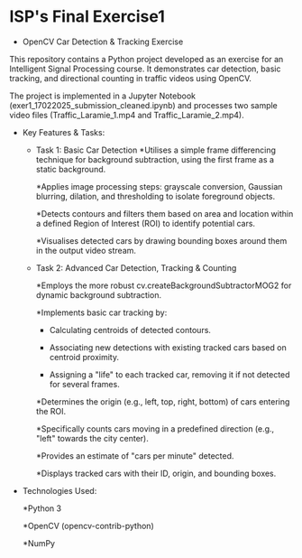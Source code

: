 # ISP's Final Exercise1
- OpenCV Car Detection & Tracking Exercise

This repository contains a Python project developed as an exercise for an Intelligent Signal Processing course. It demonstrates car detection, basic tracking, and directional
counting in traffic videos using OpenCV.

The project is implemented in a Jupyter Notebook (exer1_17022025_submission_cleaned.ipynb) and processes two sample video files (Traffic_Laramie_1.mp4 and Traffic_Laramie_2.mp4).

- Key Features & Tasks:
  
  - Task 1: Basic Car Detection
    *Utilises a simple frame differencing technique for background subtraction, using the first frame as a static background.
    
    *Applies image processing steps: grayscale conversion, Gaussian blurring, dilation, and thresholding to isolate foreground objects.
    
    *Detects contours and filters them based on area and location within a defined Region of Interest (ROI) to identify potential cars.
    
    *Visualises detected cars by drawing bounding boxes around them in the output video stream.

  - Task 2: Advanced Car Detection, Tracking & Counting

    *Employs the more robust cv.createBackgroundSubtractorMOG2 for dynamic background subtraction.

    *Implements basic car tracking by:

      + Calculating centroids of detected contours.

      + Associating new detections with existing tracked cars based on centroid proximity.

      + Assigning a "life" to each tracked car, removing it if not detected for several frames.

    *Determines the origin (e.g., left, top, right, bottom) of cars entering the ROI.

    *Specifically counts cars moving in a predefined direction (e.g., "left" towards the city center).

    *Provides an estimate of "cars per minute" detected.

    *Displays tracked cars with their ID, origin, and bounding boxes.

- Technologies Used:

    *Python 3

    *OpenCV (opencv-contrib-python)

    *NumPy

